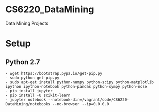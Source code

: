 # CS6220_DataMining
Data Mining Projects


# Setup
## Python 2.7
```
- wget https://bootstrap.pypa.io/get-pip.py
- sudo python get-pip.py
- sudo apt-get install python-numpy python-scipy python-matplotlib ipython ipython-notebook python-pandas python-sympy python-nose
- pip install jupyter
- pip install -U scikit-learn
- jupyter notebook --notebook-dir=/vagrant/code/CS6220-DataMining/notebooks --no-browser --ip=0.0.0.0
```